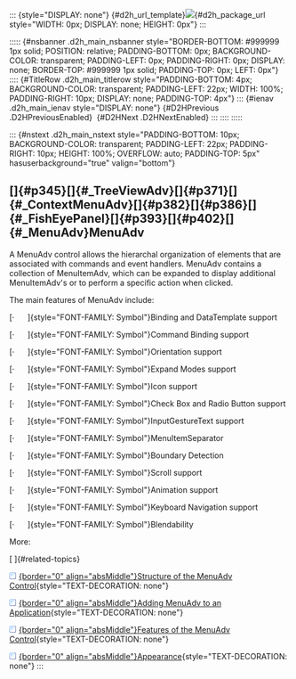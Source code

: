 ::: {style="DISPLAY: none"}
[](ms-xhelp:///?Id=d2h_url_template){#d2h_url_template}![](!package_url!){#d2h_package_url style="WIDTH: 0px; DISPLAY: none; HEIGHT: 0px"}
:::

::::: {#nsbanner .d2h_main_nsbanner style="BORDER-BOTTOM: #999999 1px solid; POSITION: relative; PADDING-BOTTOM: 0px; BACKGROUND-COLOR: transparent; PADDING-LEFT: 0px; PADDING-RIGHT: 0px; DISPLAY: none; BORDER-TOP: #999999 1px solid; PADDING-TOP: 0px; LEFT: 0px"}
:::: {#TitleRow .d2h_main_titlerow style="PADDING-BOTTOM: 4px; BACKGROUND-COLOR: transparent; PADDING-LEFT: 22px; WIDTH: 100%; PADDING-RIGHT: 10px; DISPLAY: none; PADDING-TOP: 4px"}
::: {#ienav .d2h_main_ienav style="DISPLAY: none"}
[](ms-xhelp:///?Id=6ef0ff7f-7e64-4f6a-af79-0d5b441cb078){#D2HPrevious .D2HPreviousEnabled}  [](ms-xhelp:///?Id=4b1f6ba8-6529-483c-a211-0d8c83802e2e){#D2HNext .D2HNextEnabled}
:::
::::
:::::

::: {#nstext .d2h_main_nstext style="PADDING-BOTTOM: 10px; BACKGROUND-COLOR: transparent; PADDING-LEFT: 22px; PADDING-RIGHT: 10px; HEIGHT: 100%; OVERFLOW: auto; PADDING-TOP: 5px" hasuserbackground="true" valign="bottom"}
## []{#p345}[]{#_TreeViewAdv}[]{#p371}[]{#_ContextMenuAdv}[]{#p382}[]{#p386}[]{#_FishEyePanel}[]{#p393}[]{#p402}[]{#_MenuAdv}MenuAdv

A MenuAdv control allows the hierarchal organization of elements that are associated with commands and event handlers. MenuAdv contains a collection of MenuItemAdv, which can be expanded to display additional MenuItemAdv's or to perform a specific action when clicked.

The main features of MenuAdv include:

[·      ]{style="FONT-FAMILY: Symbol"}Binding and DataTemplate support

[·      ]{style="FONT-FAMILY: Symbol"}Command Binding support

[·      ]{style="FONT-FAMILY: Symbol"}Orientation support

[·      ]{style="FONT-FAMILY: Symbol"}Expand Modes support

[·      ]{style="FONT-FAMILY: Symbol"}Icon support

[·      ]{style="FONT-FAMILY: Symbol"}Check Box and Radio Button support

[·      ]{style="FONT-FAMILY: Symbol"}InputGestureText support

[·      ]{style="FONT-FAMILY: Symbol"}MenuItemSeparator

[·      ]{style="FONT-FAMILY: Symbol"}Boundary Detection

[·      ]{style="FONT-FAMILY: Symbol"}Scroll support

[·      ]{style="FONT-FAMILY: Symbol"}Animation support

[·      ]{style="FONT-FAMILY: Symbol"}Keyboard Navigation support

[·      ]{style="FONT-FAMILY: Symbol"}Blendability

More:

[ ]{#related-topics}

[![](../button.gif){border="0" align="absMiddle"}Structure of the MenuAdv Control](ms-xhelp:///?Id=4b1f6ba8-6529-483c-a211-0d8c83802e2e){style="TEXT-DECORATION: none"}

[![](../button.gif){border="0" align="absMiddle"}Adding MenuAdv to an Application](ms-xhelp:///?Id=2abd0b93-83b0-47c6-b1dc-515027edf4c7){style="TEXT-DECORATION: none"}

[![](../button.gif){border="0" align="absMiddle"}Features of the MenuAdv Control](ms-xhelp:///?Id=3e9b83b1-f231-4a84-8a9e-56b5f4a94389){style="TEXT-DECORATION: none"}

[![](../button.gif){border="0" align="absMiddle"}Appearance](ms-xhelp:///?Id=d41dbb7d-6360-4fd1-8c76-e0e880821623){style="TEXT-DECORATION: none"}
:::

